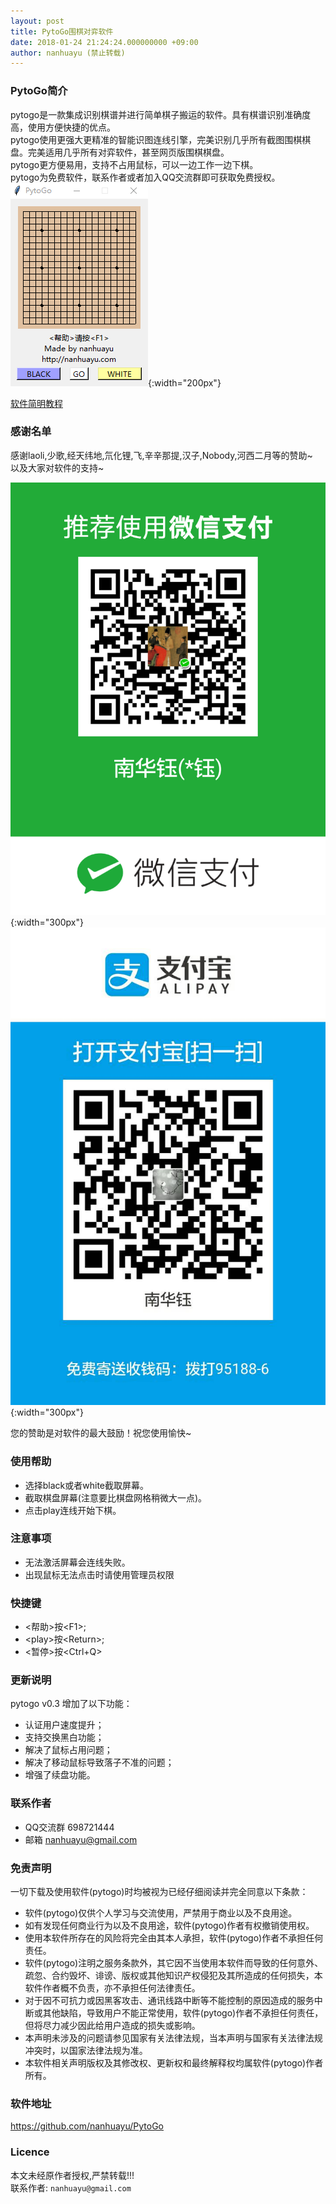 ```yaml
---
layout: post
title: PytoGo围棋对弈软件
date: 2018-01-24 21:24:24.000000000 +09:00
author: nanhuayu (禁止转载)
---
```


### PytoGo简介
pytogo是一款集成识别棋谱并进行简单棋子搬运的软件。具有棋谱识别准确度高，使用方便快捷的优点。   
pytogo使用更强大更精准的智能识图连线引擎，完美识别几乎所有截图围棋棋盘。完美适用几乎所有对弈软件，甚至网页版围棋棋盘。   
pytogo更方便易用，支持不占用鼠标，可以一边工作一边下棋。   
pytogo为免费软件，联系作者或者加入QQ交流群即可获取免费授权。   
![pytogo](/img/pytogo/pytogo.png){:width="200px"}

[软件简明教程](https://tieba.baidu.com/p/5532203557)


### 感谢名单
感谢laoli,少歌,经天纬地,氘化锂,飞,辛辛那提,汉子,Nobody,河西二月等的赞助~   
以及大家对软件的支持~   

![微信赞助](/img/pytogo/weixin.png){:width="300px"}
![支付宝赞助](/img/pytogo/zhifubao.jpg){:width="300px"}

您的赞助是对软件的最大鼓励！祝您使用愉快~


### 使用帮助
* 选择black或者white截取屏幕。
* 截取棋盘屏幕(注意要比棋盘网格稍微大一点)。
* 点击play连线开始下棋。


### 注意事项
* 无法激活屏幕会连线失败。
* 出现鼠标无法点击时请使用管理员权限


### 快捷键
* \<帮助\>按\<F1\>; 
* \<play\>按\<Return\>; 
* \<暂停\>按\<Ctrl+Q\>


### 更新说明
pytogo v0.3 增加了以下功能：
* 认证用户速度提升；
* 支持交换黑白功能；
* 解决了鼠标占用问题；
* 解决了移动鼠标导致落子不准的问题；
* 增强了续盘功能。


### 联系作者
* QQ交流群 698721444
* 邮箱 nanhuayu@gmail.com


### 免责声明
一切下载及使用软件(pytogo)时均被视为已经仔细阅读并完全同意以下条款：
* 软件(pytogo)仅供个人学习与交流使用，严禁用于商业以及不良用途。
* 如有发现任何商业行为以及不良用途，软件(pytogo)作者有权撤销使用权。
* 使用本软件所存在的风险将完全由其本人承担，软件(pytogo)作者不承担任何责任。
* 软件(pytogo)注明之服务条款外，其它因不当使用本软件而导致的任何意外、疏忽、合约毁坏、诽谤、版权或其他知识产权侵犯及其所造成的任何损失，本软件作者概不负责，亦不承担任何法律责任。
* 对于因不可抗力或因黑客攻击、通讯线路中断等不能控制的原因造成的服务中断或其他缺陷，导致用户不能正常使用，软件(pytogo)作者不承担任何责任，但将尽力减少因此给用户造成的损失或影响。
* 本声明未涉及的问题请参见国家有关法律法规，当本声明与国家有关法律法规冲突时，以国家法律法规为准。 
* 本软件相关声明版权及其修改权、更新权和最终解释权均属软件(pytogo)作者所有。


### 软件地址
https://github.com/nanhuayu/PytoGo


### Licence

本文未经原作者授权,严禁转载!!!   
联系作者: `nanhuayu@gmail.com`

